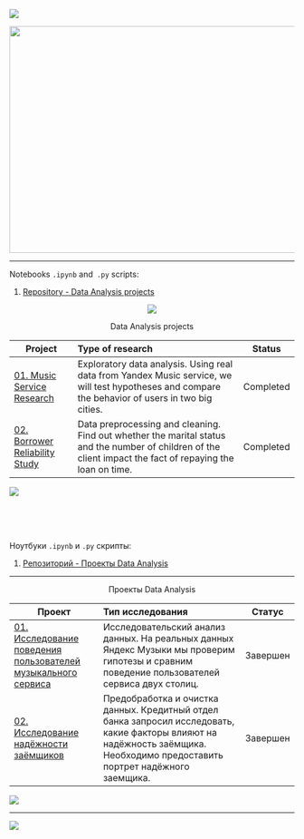 <a id='link6'></a>
<a id='ENG'></a>
<a href="#ENG"><img src='https://img.shields.io/badge/ENG-RUS-green'></a>



<p align="center"><img src='https://i.ibb.co/DYvDmbW/saas-metrics-1-scaled.jpg', width="640" height="400"></p>

__________________________________________________________________________________________________________________________


Notebooks `.ipynb` and` .py` scripts:

01. [Repository - Data Analysis projects](https://github.com/getgreater/Yandex-Practicum)  

<p align="center">
<img src='https://github-readme-stats.vercel.app/api/top-langs/?username=getgreater&show_icons=true&layout=compact&theme=tokyonight'/>
</p>



<p align="center"> Data Analysis projects</p align="center">



| **Project** | **Type of research** | **Status** |
| -------------------- | :--------------------- |:---------------------------:|
| [01. Music Service Research](https://nbviewer.org/github/getgreater/Yandex-Practicum/blob/main/1_big_city_music/Yandex_Music_Project_EN.ipynb) | Exploratory data analysis. Using real data from Yandex Music service, we will test hypotheses and compare the behavior of users in two big cities. | Completed |
| [02. Borrower Reliability Study](https://nbviewer.org/github/getgreater/Yandex-Practicum/blob/main/2_reliability_of_the_borrower/Reliability_of_the_Borrower_Project_EN.ipynb) | Data preprocessing and cleaning. Find out whether the marital status and the number of children of the client impact the fact of repaying the loan on time. | Completed | 


<a href="#link6"><img src='https://img.shields.io/badge/Back to top-&#x21A9-blue'></a>


<br>
<br>
<br>

<a id='RUS'></a>

Ноутбуки `.ipynb` и `.py` скрипты:

01. [Репозиторий - Проекты Data Analysis](https://github.com/getgreater/Yandex-Practicum)  


__________________________________________________________________________________________________________________________

<p align="center"> Проекты Data Analysis </p align="center">


| **Проект** | **Тип исследования** | **Статус** |
| -------------------- | :--------------------- |:---------------------------:|
| [01. Исследование поведения пользователей музыкального сервиса](https://nbviewer.org/github/getgreater/Yandex-Practicum/blob/main/1_big_city_music/Yandex_Music_Project_RU.ipynb) | Исследовательский анализ данных. На реальных данных Яндекс Музыки мы проверим гипотезы и сравним поведение пользователей сервиса двух столиц. | Завершен|
| [02. Исследование надёжности заёмщиков](https://nbviewer.org/github/getgreater/Yandex-Practicum/blob/main/2_reliability_of_the_borrower/Reliability_of_the_Borrower_Project_RU.ipynb) | Предобработка и очистка данных. Кредитный отдел банка запросил исследовать, какие факторы влияют на надёжность заёмщика. Необходимо предоставить портрет надёжного заемщика.| Завершен|

<a href="#link6"><img src='https://img.shields.io/badge/К началу-&#x21A9-blue'></a>
__________________________________________________________________________________________________________________________

<a id='RUS'></a>
<a id='link6'></a>

<a href="#ENG"><img src='https://img.shields.io/badge/ENG-RUS-green'></a>
